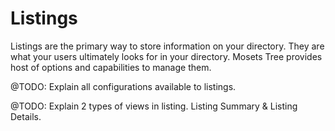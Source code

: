 # Listings

Listings are the primary way to store information on your directory. They are what your users ultimately looks for in your directory. Mosets Tree provides host of options and capabilities to manage them.

@TODO: Explain all configurations available to listings.

@TODO: Explain 2 types of views in listing. Listing Summary & Listing Details.